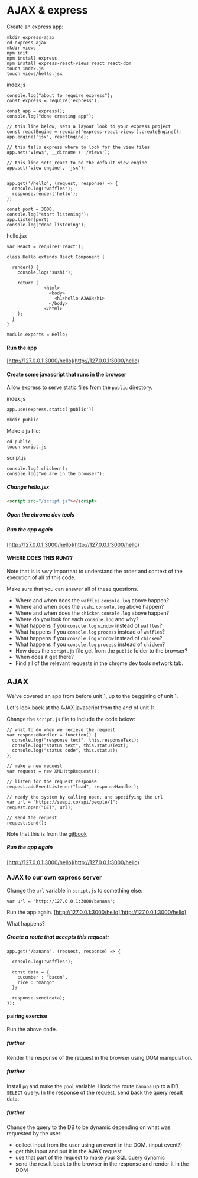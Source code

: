 # AJAX & express

Create an express app:


```
mkdir express-ajax
cd express-ajax
mkdir views
npm init
npm install express
npm install express-react-views react react-dom
touch index.js
touch views/hello.jsx
```


index.js
```
console.log("about to require express");
const express = require('express');

const app = express();
console.log("done creating app");

// this line below, sets a layout look to your express project
const reactEngine = require('express-react-views').createEngine();
app.engine('jsx', reactEngine);

// this tells express where to look for the view files
app.set('views', __dirname + '/views');

// this line sets react to be the default view engine
app.set('view engine', 'jsx');


app.get('/hello', (request, response) => {
  console.log('waffles');
  response.render('hello');
})

const port = 3000;
console.log("start listening");
app.listen(port)
console.log("done listening");
```

hello.jsx
```
var React = require('react');

class Hello extends React.Component {

  render() {
    console.log('sushi');

    return (
              <html>
                <body>
                  <h1>hello AJAX</h1>
                </body>
              </html>
    );
  }
}

module.exports = Hello;
```


#### Run the app

[http://127.0.0.1:3000/hello](http://127.0.0.1:3000/hello)

#### Create some javascript that runs in the browser

Allow express to serve static files from the `public` directory.

index.js
```
app.use(express.static('public'))
```

```shell
mkdir public
```

Make a js file:
```
cd public
touch script.js
```

script.js
```
console.log('chicken');
console.log("we are in the browser");
```

##### Change hello.jsx
```html
<script src="/script.js"></script>
```

##### Open the chrome dev tools

##### Run the app again

[http://127.0.0.1:3000/hello](http://127.0.0.1:3000/hello)

#### WHERE DOES THIS RUN??

Note that is is *very* important to understand the order and context of the execution of all of this code.

Make sure that you can answer all of these questions.


- Where and when does the `waffles` `console.log` above happen?
- Where and when does the `sushi` `console.log` above happen?
- Where and when does the `chicken` `console.log` above happen?
- Where do you look for each `console.log` and why?
- What happens if you `console.log` `window` instead of `waffles`?
- What happens if you `console.log` `process` instead of `waffles`?
- What happens if you `console.log` `window` instead of `chicken`?
- What happens if you `console.log` `process` instead of `chicken`?
- How does the `script.js` file get from the `public` folder to the browser?
- When does it get there?
- Find all of the relevant requests in the chrome dev tools network tab.


## AJAX

We've covered an app from before unit 1, up to the beggining of unit 1.

Let's look back at the AJAX javascript from the *end* of unit 1:

Change the `script.js` file to include the code below:

```
// what to do when we recieve the request
var responseHandler = function() {
  console.log("response text", this.responseText);
  console.log("status text", this.statusText);
  console.log("status code", this.status);
};

// make a new request
var request = new XMLHttpRequest();

// listen for the request response
request.addEventListener("load", responseHandler);

// ready the system by calling open, and specifying the url
var url = "https://swapi.co/api/people/1";
request.open("GET", url);

// send the request
request.send();
```

Note that this is from the [gitbook](/gitbook-2019/02-js/browser-js/ajax.html)

##### Run the app again

[http://127.0.0.1:3000/hello](http://127.0.0.1:3000/hello)



### AJAX to our own express server

Change the `url` variable in `script.js` to something else:

```
var url = "http://127.0.0.1:3000/banana";
```

Run the app again. [http://127.0.0.1:3000/hello](http://127.0.0.1:3000/hello)

What happens?

##### Create a route that accepts this request:

```
app.get('/banana', (request, response) => {

  console.log('waffles');

  const data = {
    cucumber : "bacon",
    rice : "mango"
  };

  response.send(data);
});
```

#### pairing exercise

Run the above code.

##### further

Render the response of the request in the browser using DOM manipulation.

##### further

Install `pg` and make the `pool` variable. Hook the route `banana` up to a DB `SELECT` query. In the response of the request, send back the query result data.

##### further

Change the query to the DB to be dynamic depending on what was requested by the user:

- collect input from the user using an event in the DOM. (input event?)
- get this input and put it in the AJAX request
- use that part of the request to make your SQL query dynamic
- send the result back to the browser in the response and render it in the DOM
